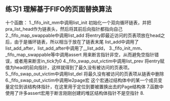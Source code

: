 ## 练习1 理解基于FIFO的页面替换算法
十个函数：
1._fifo_init_mm中调用list_init
初始化一个双向循环链表，并把pra_list_head作为链表头，然后将其前后向指针都指向自己
2._fifo_map_swappable中调用list_add
将entry即最近访问的页表项放在head之后，由于是循环链表，所以相当于放在了链表末尾
list_add中调用了list_add_after，list_add_after中调用了__list_add，
3._fifo_init_mm、_fifo_map_swappable等中调用assert
用来断言指针非空，从而避免空指针错误，或者用来断言in_tick为0
4._fifo_swap_out_victim中调用list_prev
将entry赋值为head的前向指针，这样就得到了最久没有被访问的页表项。
5._fifo_swap_out_victim中调用list_del
将最久没有被访问的页表项从链表中删除
6._fifo_swap_out_victim中调用le2page宏
这个宏通过结构体中的某一个成员变量定位到该结构体指针，在这里用于定位到要被置换出去的Page结构体
7.函数中使用了许多assert宏用于断言刚刚创建的堆区结构体指针不是空指针
8.